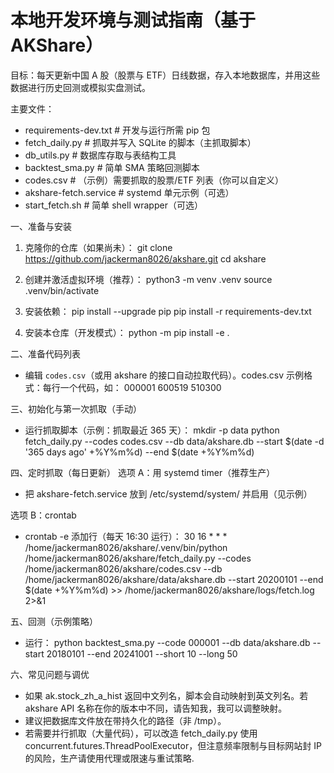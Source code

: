 # 本地开发环境与测试指南（基于 AKShare）

目标：每天更新中国 A 股（股票与 ETF）日线数据，存入本地数据库，并用这些数据进行历史回测或模拟实盘测试。

主要文件：
- requirements-dev.txt            # 开发与运行所需 pip 包
- fetch_daily.py                 # 抓取并写入 SQLite 的脚本（主抓取脚本）
- db_utils.py                    # 数据库存取与表结构工具
- backtest_sma.py                # 简单 SMA 策略回测脚本
- codes.csv                      # （示例）需要抓取的股票/ETF 列表（你可以自定义）
- akshare-fetch.service          # systemd 单元示例（可选）
- start_fetch.sh                 # 简单 shell wrapper（可选）

一、准备与安装
1. 克隆你的仓库（如果尚未）：
   git clone https://github.com/jackerman8026/akshare.git
   cd akshare

2. 创建并激活虚拟环境（推荐）：
   python3 -m venv .venv
   source .venv/bin/activate

3. 安装依赖：
   pip install --upgrade pip
   pip install -r requirements-dev.txt

4. 安装本仓库（开发模式）：
   python -m pip install -e .

二、准备代码列表
- 编辑 `codes.csv`（或用 akshare 的接口自动拉取代码）。codes.csv 示例格式：每行一个代码，如：
  000001
  600519
  510300

三、初始化与第一次抓取（手动）
- 运行抓取脚本（示例：抓取最近 365 天）：
  mkdir -p data
  python fetch_daily.py --codes codes.csv --db data/akshare.db --start $(date -d '365 days ago' +%Y%m%d) --end $(date +%Y%m%d)

四、定时抓取（每日更新）
选项 A：用 systemd timer（推荐生产）
- 把 akshare-fetch.service 放到 /etc/systemd/system/ 并启用（见示例）

选项 B：crontab
- crontab -e
  添加行（每天 16:30 运行）：
  30 16 * * * /home/jackerman8026/akshare/.venv/bin/python /home/jackerman8026/akshare/fetch_daily.py --codes /home/jackerman8026/akshare/codes.csv --db /home/jackerman8026/akshare/data/akshare.db --start 20200101 --end $(date +\%Y\%m\%d) >> /home/jackerman8026/akshare/logs/fetch.log 2>&1

五、回测（示例策略）
- 运行：
  python backtest_sma.py --code 000001 --db data/akshare.db --start 20180101 --end 20241001 --short 10 --long 50

六、常见问题与调优
- 如果 ak.stock_zh_a_hist 返回中文列名，脚本会自动映射到英文列名。若 akshare API 名称在你的版本中不同，请告知我，我可以调整映射。
- 建议把数据库文件放在带持久化的路径（非 /tmp）。
- 若需要并行抓取（大量代码），可以改造 fetch_daily.py 使用 concurrent.futures.ThreadPoolExecutor，但注意频率限制与目标网站封 IP 的风险，生产请使用代理或限速与重试策略.
